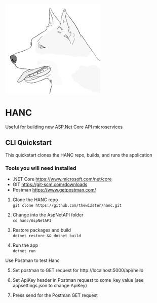 ![logo](hanc300.png "Hanc logo")

# HANC  
Useful for building new ASP.Net Core API microservices

## CLI Quickstart
This quickstart clones the HANC repo, builds, and runs the application

### Tools you will need installed  
+ .NET Core https://www.microsoft.com/net/core  
+ GIT https://git-scm.com/downloads
+ Postman https://www.getpostman.com/

1) Clone the HANC repo  
```git clone https://github.com/thewizster/hanc.git```

2) Change into the AspNetAPI folder  
```cd hanc/AspNetAPI```

3) Restore packages and build  
```dotnet restore && dotnet build```

4) Run the app  
```dotnet run```

Use Postman to test Hanc

5) Set postman to GET request for http://localhost:5000/api/hello

6) Set ApiKey header in Postman request to some_key_value (see appsettings.json to change ApiKey)

7) Press send for the Postman GET request
